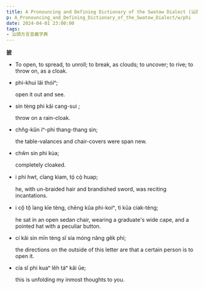 ```yaml
---
title: A Pronouncing and Defining Dictionary of the Swatow Dialect (汕頭方言音義字典) / phi
p: A_Pronouncing_and_Defining_Dictionary_of_the_Swatow_Dialect/w/phi
date: 2024-04-01 23:00:00
tags: 
- 汕頭方言音義字典
---
```



**披**
- To open, to spread, to unroll; to break, as clouds; to uncover; to rive; to throw on, as a cloak.

- phi-khui lâi thóiⁿ;

  open it out and see.

- sin tèng phi kâi cang-sui ;

  throw on a rain-cloak.

- chn̂g-kûn iⁿ-phi thang-thang sin;

  the table-valances and chair-covers were span new.

- chŵn sin phi kùa;

  completely cloaked.

- i phi hwt, cĭang kìam, tó̤ cò̤ huap;

  he, with un-braided hair and brandished sword, was reciting incantations.

- i cŏ̤ tŏ̤ îang kīe tèng, chēng kŭa phi-koiⁿ, tì kŭa ciak-téng;

  he sat in an open sedan chair, wearing a graduate's wide cape, and a pointed hat with a peculiar button.

- cí kâi sìn mīn tèng sĭ sía móng nâng gêk phi;

  the directions on the outside of this letter are that a certain person is to open it.

- cía sĭ phi kuaⁿ lêh táⁿ kâi ūe;

  this is unfolding my inmost thoughts to you.